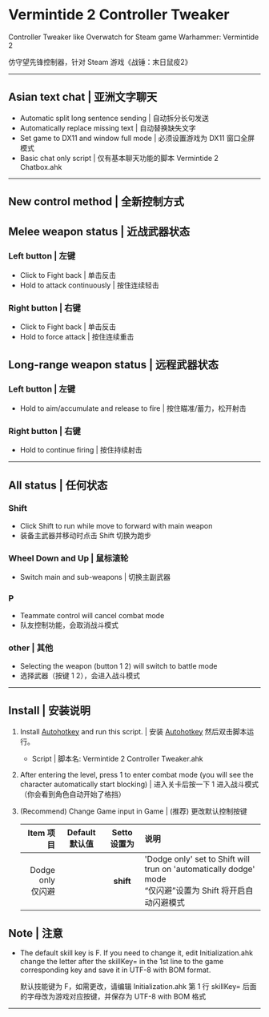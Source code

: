 # Vermintide 2 Controller Tweaker

Controller Tweaker like Overwatch for Steam game Warhammer: Vermintide 2

仿守望先锋控制器，针对 Steam 游戏《战锤：末日鼠疫2》

----

## Asian text chat | 亚洲文字聊天

- Automatic split long sentence sending | 自动拆分长句发送
- Automatically replace missing text | 自动替换缺失文字
- Set game to DX11 and window full mode | 必须设置游戏为 DX11 窗口全屏模式
- Basic chat only script | 仅有基本聊天功能的脚本 Vermintide 2 Chatbox.ahk

----

## New control method | 全新控制方式

## Melee weapon status | 近战武器状态

### Left button | 左键

- Click to Fight back | 单击反击
- Hold to attack continuously | 按住连续轻击

### Right button | 右键

- Click to Fight back | 单击反击
- Hold to force attack | 按住连续重击

## Long-range weapon status | 远程武器状态

### Left button | 左键

- Hold to aim/accumulate and release to fire | 按住瞄准/蓄力，松开射击

### Right button | 右键

- Hold to continue firing | 按住持续射击

----

## All status | 任何状态

### Shift

- Click Shift to run while move to forward with main weapon
- 装备主武器并移动时点击 Shift 切换为跑步

### Wheel Down and Up | 鼠标滚轮

- Switch main and sub-weapons | 切换主副武器

### P

- Teammate control will cancel combat mode
- 队友控制功能，会取消战斗模式

### other | 其他

- Selecting the weapon (button 1 2) will switch to battle mode
- 选择武器（按键 1 2），会进入战斗模式

----

## Install | 安装说明

1. Install [Autohotkey](https://www.autohotkey.com/download/ahk-install.exe) and run this script. | 安装 [Autohotkey](https://www.autohotkey.com/download/ahk-install.exe) 然后双击脚本运行。
    - Script |  脚本名: Vermintide 2 Controller Tweaker.ahk

2. After entering the level, press 1 to enter combat mode (you will see the character automatically start blocking) | 进入关卡后按一下 1 进入战斗模式（你会看到角色自动开始了格挡）

3. (Recommend) Change Game input in Game | (推荐) 更改默认控制按键

    Item 项目|Default 默认值|Setto 设置为|说明
    ----:|:----:|:----:|:----
    Dodge only <br />仅闪避||**shift**|'Dodge only' set to Shift will trun on 'automatically dodge' mode<br />“仅闪避”设置为 Shift 将开启自动闪避模式

## Note | 注意

- The default skill key is F. If you need to change it, edit Initialization.ahk change the letter after the skillKey= in the 1st line to the game corresponding key and save it in UTF-8 with BOM format.

    默认技能键为 F，如需更改，请编辑 Initialization.ahk 第 1 行 skillKey= 后面的字母改为游戏对应按键，并保存为 UTF-8 with BOM 格式


----